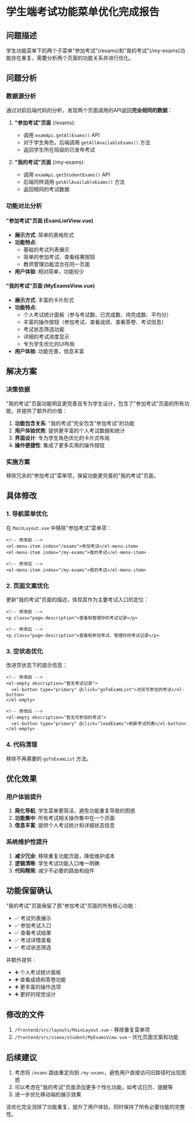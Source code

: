 # 学生端考试功能菜单优化完成报告

## 问题描述
学生功能菜单下的两个子菜单"参加考试"(/exams)和"我的考试"(/my-exams)功能存在重复，需要分析两个页面的功能关系并进行优化。

## 问题分析

### 数据源分析
通过对前后端代码的分析，发现两个页面调用的API返回**完全相同的数据**：

1. **"参加考试"页面** (/exams):
   - 调用 `examApi.getAllExams()` API
   - 对于学生角色，后端调用 `getAllAvailableExams()` 方法
   - 返回学生所在班级的已发布考试

2. **"我的考试"页面** (/my-exams):
   - 调用 `examApi.getStudentExams()` API  
   - 后端同样调用 `getAllAvailableExams()` 方法
   - 返回相同的考试数据

### 功能对比分析

#### "参加考试"页面 (ExamListView.vue)
- **展示方式**: 简单的表格形式
- **功能特点**: 
  - 基础的考试列表展示
  - 简单的参加考试、查看结果按钮
  - 教师管理功能混合在同一页面
- **用户体验**: 相对简单，功能较少

#### "我的考试"页面 (MyExamsView.vue)  
- **展示方式**: 丰富的卡片形式
- **功能特点**:
  - 个人考试统计面板（参与考试数、已完成数、待完成数、平均分）
  - 丰富的操作按钮（参加考试、查看成绩、查看答卷、考试信息）
  - 考试状态筛选功能
  - 详细的考试进度显示
  - 专为学生优化的UI布局
- **用户体验**: 功能完善，信息丰富

## 解决方案

### 决策依据
"我的考试"页面功能明显更完善且专为学生设计，包含了"参加考试"页面的所有功能，并提供了额外的价值：

1. **功能包含关系**: "我的考试"完全包含"参加考试"的功能
2. **用户体验优势**: 提供更丰富的个人考试数据和统计
3. **界面设计**: 专为学生角色优化的卡片式布局
4. **操作便捷性**: 集成了更多实用的操作按钮

### 实施方案
移除冗余的"参加考试"菜单项，保留功能更完善的"我的考试"页面。

## 具体修改

### 1. 导航菜单优化
在 `MainLayout.vue` 中移除"参加考试"菜单项：

```vue
<!-- 修改前 -->
<el-menu-item index="/exams">参加考试</el-menu-item>
<el-menu-item index="/my-exams">我的考试</el-menu-item>

<!-- 修改后 -->
<el-menu-item index="/my-exams">我的考试</el-menu-item>
```

### 2. 页面文案优化
更新"我的考试"页面的描述，体现其作为主要考试入口的定位：

```vue
<!-- 修改前 -->
<p class="page-description">查看和管理你的考试记录</p>

<!-- 修改后 --> 
<p class="page-description">查看和参加考试，管理你的考试记录</p>
```

### 3. 空状态优化
改进空状态下的提示信息：

```vue
<!-- 修改前 -->
<el-empty description="暂无考试记录">
  <el-button type="primary" @click="goToExamList">浏览可参加的考试</el-button>
</el-empty>

<!-- 修改后 -->
<el-empty description="暂无可参加的考试">
  <el-button type="primary" @click="loadExams">刷新考试列表</el-button>
</el-empty>
```

### 4. 代码清理
移除不再需要的 `goToExamList` 方法。

## 优化效果

### 用户体验提升
1. **简化导航**: 学生菜单更简洁，避免功能重复导致的困惑
2. **功能集中**: 所有考试相关操作集中在一个页面
3. **信息丰富**: 提供个人考试统计和详细状态信息

### 系统维护性提升  
1. **减少冗余**: 移除重复功能页面，降低维护成本
2. **逻辑清晰**: 学生考试功能入口唯一明确
3. **代码精简**: 减少不必要的路由和组件

## 功能保留确认
"我的考试"页面保留了原"参加考试"页面的所有核心功能：

- ✅ 考试列表展示
- ✅ 参加考试入口  
- ✅ 查看考试结果
- ✅ 考试详情查看
- ✅ 考试状态筛选

并额外提供：
- ➕ 个人考试统计面板
- ➕ 查看成绩和答卷功能
- ➕ 更丰富的操作选项
- ➕ 更好的视觉设计

## 修改的文件
1. `/frontend/src/layouts/MainLayout.vue` - 移除重复菜单项
2. `/frontend/src/views/student/MyExamsView.vue` - 优化页面文案和功能

## 后续建议
1. 考虑将 `/exams` 路由重定向到 `/my-exams`，避免用户直接访问旧路径时出现困惑
2. 可以考虑在"我的考试"页面添加更多个性化功能，如考试日历、提醒等
3. 进一步优化移动端的展示效果

该优化完全消除了功能重复，提升了用户体验，同时保持了所有必要功能的完整性。
